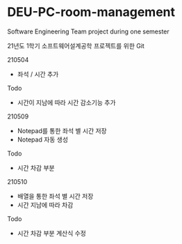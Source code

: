 # DEU-PC-room-management
Software Engineering Team project during one semester

21년도 1학기 소프트웨어설계공학 프로젝트를 위한 Git

210504 
+ 좌석 / 시간 추가

Todo
- 시간이 지남에 따라 시간 감소기능 추가

210509
+ Notepad를 통한 좌석 별 시간 저장
+ Notepad 자동 생성 

Todo
- 시간 차감 부분 

210510
+ 배열을 통한 좌석 별 시간 저장
+ 시간 지남에 따라 차감

Todo
- 시간 차감 부분 계산식 수정

